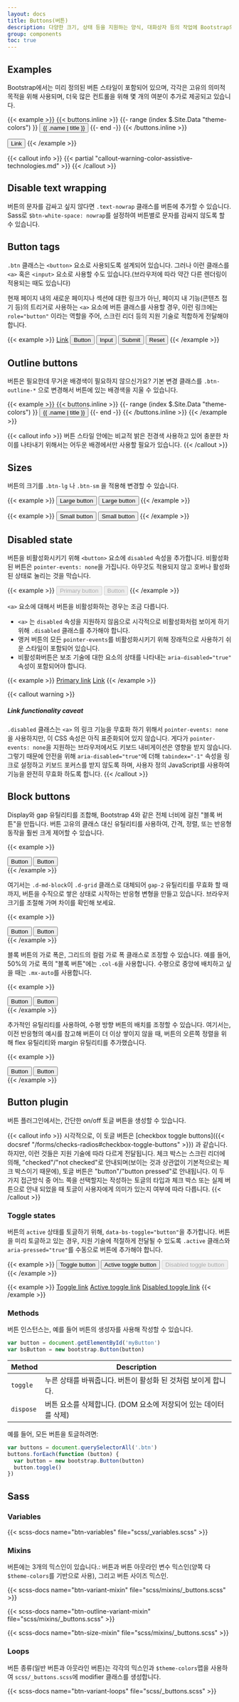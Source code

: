 ```yaml
---
layout: docs
title: Buttons(버튼)
description: 다양한 크기, 상태 등을 지원하는 양식, 대화상자 등의 작업에 Bootstrap의 사용자 지정 버튼 스타일을 사용하세요.
group: components
toc: true
---
```


## Examples

Bootstrap에서는 미리 정의된 버튼 스타일이 포함되어 있으며, 각각은 고유의 의미적 목적을 위해 사용되며, 더욱 많은 컨트롤을 위해 몇 개의 여분이 추가로 제공되고 있습니다.

{{< example >}}
{{< buttons.inline >}}
{{- range (index $.Site.Data "theme-colors") }}
<button type="button" class="btn btn-{{ .name }}">{{ .name | title }}</button>
{{- end -}}
{{< /buttons.inline >}}

<button type="button" class="btn btn-link">Link</button>
{{< /example >}}

{{< callout info >}}
{{< partial "callout-warning-color-assistive-technologies.md" >}}
{{< /callout >}}

## Disable text wrapping

버튼의 문자를 감싸고 싶지 않다면 `.text-nowrap` 클래스를 버튼에 추가할 수 있습니다. Sass로 `$btn-white-space: nowrap`를 설정하여 버튼별로 문자를 감싸지 않도록 할 수 있습니다.

## Button tags

`.btn` 클래스는 `<button>` 요소로 사용되도록 설계되어 있습니다. 그러나 이런 클래스를 `<a>` 혹은 `<input>` 요소로 사용할 수도 있습니다.(브라우저에 따라 약간 다른 렌더링이 적용되는 때도 있습니다)

현재 페이지 내의 새로운 페이지나 섹션에 대한 링크가 아닌, 페이지 내 기능(콘텐츠 접기 등)의 트리거로 사용하는 `<a>` 요소에 버튼 클래스를 사용할 경우, 이런 링크에는 `role="button"` 이라는 역할을 주어, 스크린 리더 등의 지원 기술로 적합하게 전달해야 합니다.

{{< example >}}
<a class="btn btn-primary" href="#" role="button">Link</a>
<button class="btn btn-primary" type="submit">Button</button>
<input class="btn btn-primary" type="button" value="Input">
<input class="btn btn-primary" type="submit" value="Submit">
<input class="btn btn-primary" type="reset" value="Reset">
{{< /example >}}

## Outline buttons

버튼은 필요한데 무거운 배경색이 필요하지 않으신가요? 기본 변경 클래스를 `.btn-outline-*` 으로 변경해서 버튼에 있는 배경색을 지울 수 있습니다.

{{< example >}}
{{< buttons.inline >}}
{{- range (index $.Site.Data "theme-colors") }}
<button type="button" class="btn btn-outline-{{ .name }}">{{ .name | title }}</button>
{{- end -}}
{{< /buttons.inline >}}
{{< /example >}}

{{< callout info >}}
버튼 스타일 안에는 비교적 밝은 전경색 사용하고 있어 충분한 차이를 나타내기 위해서는 어두운 배경에서만 사용할 필요가 있습니다.
{{< /callout >}}

## Sizes

버튼의 크기를 `.btn-lg` 나 `.btn-sm` 을 적용해 변경할 수 있습니다.

{{< example >}}
<button type="button" class="btn btn-primary btn-lg">Large button</button>
<button type="button" class="btn btn-secondary btn-lg">Large button</button>
{{< /example >}}

{{< example >}}
<button type="button" class="btn btn-primary btn-sm">Small button</button>
<button type="button" class="btn btn-secondary btn-sm">Small button</button>
{{< /example >}}

## Disabled state

버튼을 비활성화시키기 위해 `<button>` 요소에 `disabled` 속성을 추가합니다. 비활성화된 버튼은 `pointer-events: none`을 가집니다. 아무것도 적용되지 않고 호버나 활성화된 상태로 눌리는 것을 막습니다.

{{< example >}}
<button type="button" class="btn btn-lg btn-primary" disabled>Primary button</button>
<button type="button" class="btn btn-secondary btn-lg" disabled>Button</button>
{{< /example >}}

`<a>` 요소에 대해서 버튼을 비활성화하는 경우는 조금 다릅니다.

- `<a>` 는 `disabled` 속성을 지원하지 않음으로 시각적으로 비활성화처럼 보이게 하기 위해 `.disabled` 클래스를 추가해야 합니다.
- 앵커 버튼의 모든 `pointer-events`를 비활성화시키기 위해 장래적으로 사용하기 쉬운 스타일이 포함되어 있습니다.
- 비활성화버튼은 보조 기술에 대한 요소의 상태를 나타내는 `aria-disabled="true"` 속성이 포함되어야 합니다.

{{< example >}}
<a href="#" class="btn btn-primary btn-lg disabled" tabindex="-1" role="button" aria-disabled="true">Primary link</a>
<a href="#" class="btn btn-secondary btn-lg disabled" tabindex="-1" role="button" aria-disabled="true">Link</a>
{{< /example >}}

{{< callout warning >}}
##### Link functionality caveat

`.disabled` 클래스는 `<a>` 의 링크 기능을 무효화 하기 위해서 `pointer-events: none`을 사용하지만, 이 CSS 속성은 아직 표준화되어 있지 않습니다. 게다가 `pointer-events: none`을 지원하는 브라우저에서도 키보드 내비게이션은 영향을 받지 않습니다. 그렇기 때문에 안전을 위해 `aria-disabled="true"`에 더해 `tabindex="-1"` 속성을 링크로 설정하고 키보드 포커스를 받지 않도록 하며, 사용자 정의 JavaScript를 사용하여 기능을 완전히 무효화 하도록 합니다.
{{< /callout >}}

## Block buttons

Display와 gap 유틸리티를 조합해, Bootstrap 4와 같은 전체 너비에 걸친 "블록 버튼"을 만듭니다. 버튼 고유의 클래스 대신 유틸리티를 사용하여, 간격, 정렬, 또는 반응형 동작을 훨씬 크게 제어할 수 있습니다.

{{< example >}}
<div class="d-grid gap-2">
  <button class="btn btn-primary" type="button">Button</button>
  <button class="btn btn-primary" type="button">Button</button>
</div>
{{< /example >}}

여기서는 `.d-md-block`이 `.d-grid` 클래스로 대체되어 `gap-2` 유틸리티를 무효화 할 때까지, 버튼을 수직으로 쌓은 상태로 시작하는 반응형 변형을 만들고 있습니다. 브라우저 크기를 조절해 가며 차이를 확인해 보세요.

{{< example >}}
<div class="d-grid gap-2 d-md-block">
  <button class="btn btn-primary" type="button">Button</button>
  <button class="btn btn-primary" type="button">Button</button>
</div>
{{< /example >}}

블록 버튼의 가로 폭은, 그리드의 컬럼 가로 폭 클래스로 조정할 수 있습니다. 예를 들어, 50%의 가로 폭의 "블록 버튼"에는 `.col-6`을 사용합니다. 수평으로 중앙에 배치하고 싶을 때는 `.mx-auto`를 사용합니다.

{{< example >}}
<div class="d-grid gap-2 col-6 mx-auto">
  <button class="btn btn-primary" type="button">Button</button>
  <button class="btn btn-primary" type="button">Button</button>
</div>
{{< /example >}}

추가적인 유틸리티를 사용하여, 수평 방향 버튼의 배치를 조정할 수 있습니다. 여기서는, 이전 반응형의 예시를 참고해 버튼이 더 이상 쌓이지 않을 때, 버튼의 오른쪽 정렬을 위해 flex 유틸리티와 margin 유틸리티를 추가했습니다.

{{< example >}}
<div class="d-grid gap-2 d-md-flex justify-content-md-end">
  <button class="btn btn-primary me-md-2" type="button">Button</button>
  <button class="btn btn-primary" type="button">Button</button>
</div>
{{< /example >}}

## Button plugin

버튼 플러그인에서는, 간단한 on/off 토글 버튼을 생성할 수 있습니다.

{{< callout info >}}
시각적으로, 이 토글 버튼은 [checkbox toggle buttons]({{< docsref "/forms/checks-radios#checkbox-toggle-buttons" >}}) 과 같습니다. 하지만, 이런 것들은 지원 기술에 따라 다르게 전달됩니다. 체크 박스는 스크린 리더에 의해, "checked"/"not checked"로 안내되며(보이는 것과 상관없이 기본적으로는 체크 박스이기 때문에), 토글 버튼은 "button"/"button pressed"로 안내됩니다. 이 두 가지 접근방식 중 어느 쪽을 선택할지는 작성하는 토글의 타입과 체크 박스 또는 실제 버튼으로 안내 되었을 때 토글이 사용자에게 의미가 있는지 여부에 따라 다릅니다.
{{< /callout >}}

### Toggle states

버튼의 `active` 상태를 토글하기 위해, `data-bs-toggle="button"`을 추가합니다. 버튼을 미리 토글하고 있는 경우, 지원 기술에 적절하게 전달될 수 있도록 `.active` 클래스와 `aria-pressed="true"`를 수동으로 버튼에 추가해야 합니다.

{{< example >}}
<button type="button" class="btn btn-primary" data-bs-toggle="button" autocomplete="off">Toggle button</button>
<button type="button" class="btn btn-primary active" data-bs-toggle="button" autocomplete="off" aria-pressed="true">Active toggle button</button>
<button type="button" class="btn btn-primary" disabled data-bs-toggle="button" autocomplete="off">Disabled toggle button</button>
{{< /example >}}

{{< example >}}
<a href="#" class="btn btn-primary" role="button" data-bs-toggle="button">Toggle link</a>
<a href="#" class="btn btn-primary active" role="button" data-bs-toggle="button" aria-pressed="true">Active toggle link</a>
<a href="#" class="btn btn-primary disabled" tabindex="-1" aria-disabled="true" role="button" data-bs-toggle="button">Disabled toggle link</a>
{{< /example >}}

### Methods

버튼 인스턴스는, 예를 들어 버튼의 생성자를 사용해 작성할 수 있습니다.

```js
var button = document.getElementById('myButton')
var bsButton = new bootstrap.Button(button)
```

<table class="table">
  <thead>
    <tr>
      <th>Method</th>
      <th>Description</th>
    </tr>
  </thead>
  <tbody>
    <tr>
      <td>
        <code>toggle</code>
      </td>
      <td>
        누른 상태를 바꿔줍니다. 버튼이 활성화 된 것처럼 보이게 합니다.
      </td>
    </tr>
    <tr>
      <td>
        <code>dispose</code>
      </td>
      <td>
        버튼 요소를 삭제합니다. (DOM 요소에 저장되어 있는 데이터를 삭제)
      </td>
    </tr>
  </tbody>
</table>

예를 들어, 모든 버튼을 토글하려면:

```js
var buttons = document.querySelectorAll('.btn')
buttons.forEach(function (button) {
  var button = new bootstrap.Button(button)
  button.toggle()
})
```

## Sass

### Variables

{{< scss-docs name="btn-variables" file="scss/_variables.scss" >}}

### Mixins

버튼에는 3개의 믹스인이 있습니다.: 버튼과 버튼 아웃라인 변수 믹스인(양쪽 다 `$theme-colors`를 기반으로 사용), 그리고 버튼 사이즈 믹스인.

{{< scss-docs name="btn-variant-mixin" file="scss/mixins/_buttons.scss" >}}

{{< scss-docs name="btn-outline-variant-mixin" file="scss/mixins/_buttons.scss" >}}

{{< scss-docs name="btn-size-mixin" file="scss/mixins/_buttons.scss" >}}

### Loops

버튼 종류(일반 버튼과 아웃라인 버튼)는 각각의 믹스인과 `$theme-colors`맵을 사용하여 `scss/_buttons.scss`에 modifier 클래스를 생성합니다.

{{< scss-docs name="btn-variant-loops" file="scss/_buttons.scss" >}}
